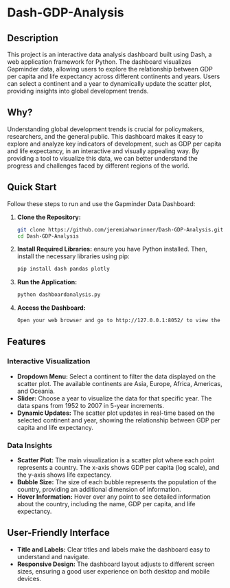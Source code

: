# Dash-GDP-Analysis

## Description

This project is an interactive data analysis dashboard built using Dash, a web application framework for Python. The dashboard visualizes Gapminder data, allowing users to explore the relationship between GDP per capita and life expectancy across different continents and years. Users can select a continent and a year to dynamically update the scatter plot, providing insights into global development trends.

## Why?

Understanding global development trends is crucial for policymakers, researchers, and the general public. This dashboard makes it easy to explore and analyze key indicators of development, such as GDP per capita and life expectancy, in an interactive and visually appealing way. By providing a tool to visualize this data, we can better understand the progress and challenges faced by different regions of the world.

## Quick Start

Follow these steps to run and use the Gapminder Data Dashboard:

1. **Clone the Repository:**
   ```bash
   git clone https://github.com/jeremiahwarinner/Dash-GDP-Analysis.git
   cd Dash-GDP-Analysis
2. **Install Required Libraries:**
   ensure you have Python installed. Then, install the necessary libraries using pip:
   ```bash
   pip install dash pandas plotly
4. **Run the Application:**
    ```bash
   python dashboardanalysis.py
6. **Access the Dashboard:**
   ```bash
   Open your web browser and go to http://127.0.0.1:8052/ to view the dashboard.

## Features
### Interactive Visualization
- **Dropdown Menu:** Select a continent to filter the data displayed on the scatter plot. The available continents are Asia, Europe, Africa, Americas, and Oceania.
- **Slider:** Choose a year to visualize the data for that specific year. The data spans from 1952 to 2007 in 5-year increments.
- **Dynamic Updates:** The scatter plot updates in real-time based on the selected continent and year, showing the relationship between GDP per capita and life expectancy.

### Data Insights
- **Scatter Plot:** The main visualization is a scatter plot where each point represents a country. The x-axis shows GDP per capita (log scale), and the y-axis shows life expectancy.
- **Bubble Size:** The size of each bubble represents the population of the country, providing an additional dimension of information.
- **Hover Information:** Hover over any point to see detailed information about the country, including the name, GDP per capita, and life expectancy.

## User-Friendly Interface
- **Title and Labels:** Clear titles and labels make the dashboard easy to understand and navigate.
- **Responsive Design:** The dashboard layout adjusts to different screen sizes, ensuring a good user experience on both desktop and mobile devices.
